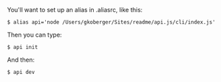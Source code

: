 You'll want to set up an alias in .aliasrc, like this:

    $ alias api='node /Users/gkoberger/Sites/readme/api.js/cli/index.js'

Then you can type:

    $ api init

And then:

    $ api dev

